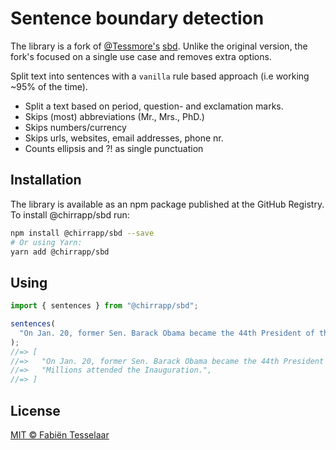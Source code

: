 # Sentence boundary detection

The library is a fork of [@Tessmore's](https://github.com/Tessmore) [sbd](https://github.com/Tessmore/sbd). Unlike the original version, the fork's focused on a single use case and removes extra options.

Split text into sentences with a `vanilla` rule based approach (i.e working ~95% of the time).

- Split a text based on period, question- and exclamation marks.
- Skips (most) abbreviations (Mr., Mrs., PhD.)
- Skips numbers/currency
- Skips urls, websites, email addresses, phone nr.
- Counts ellipsis and ?! as single punctuation

## Installation

The library is available as an npm package published at the GitHub Registry. To install @chirrapp/sbd run:

```sh
npm install @chirrapp/sbd --save
# Or using Yarn:
yarn add @chirrapp/sbd
```

## Using

```ts
import { sentences } from "@chirrapp/sbd";

sentences(
  "On Jan. 20, former Sen. Barack Obama became the 44th President of the U.S. Millions attended the Inauguration."
);
//=> [
//=>   "On Jan. 20, former Sen. Barack Obama became the 44th President of the U.S.",
//=>   "Millions attended the Inauguration.",
//=> ]
```

## License

[MIT © Fabiën Tesselaar](./LECENSE)
